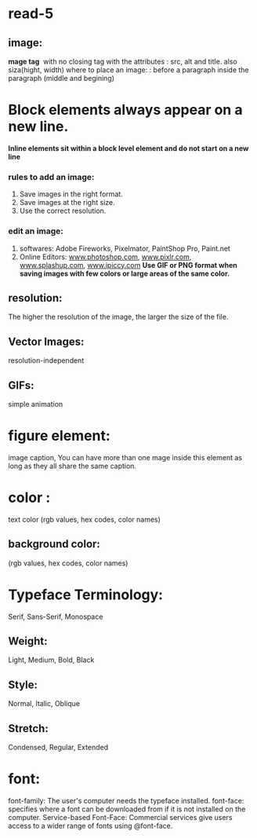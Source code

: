  # read-5
 ## image:
 **mage tag** <img> with no closing tag with the attributes :
 src, alt and title. also siza(hight, width)
where to place an image: : before a paragraph inside the paragraph (middle and begining)
# Block elements always appear on a new line.
**Inline elements sit within a block level element and do not start on a new line**
### rules to add an image:
1. Save images in the right format.
2. Save images at the right size.
3. Use the correct resolution.
### edit an image:
1. softwares: Adobe Fireworks, Pixelmator, PaintShop Pro, Paint.net
2. Online Editors: www.photoshop.com, www.pixlr.com, www.splashup.com, www.ipiccy.com
**Use GIF or PNG format when saving images with few colors or large areas of the same color.**
## resolution:  
The higher the resolution of the image, the larger the size of the file.
## Vector Images: 
 resolution-independent
 ## GIFs:
 simple animation
 # figure element:
 image caption, You can have more than one mage inside this element as long as they all share the same caption.
 #  color :
 text color (rgb values,  hex codes, color names)
 ## background color:
 (rgb values,  hex codes, color names)

 # Typeface Terminology: 
 Serif, Sans-Serif, Monospace

 ##  Weight: 
Light, Medium, Bold, Black
## Style: 
Normal, Italic, Oblique
## Stretch:
Condensed, Regular, Extended
# font: 
font-family: The user's computer needs the typeface installed.
font-face:  specifies where a font can be downloaded from if it is not installed on the computer.
Service-based Font-Face: Commercial services give users access to a wider range of fonts using @font-face.



